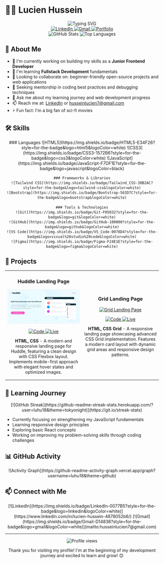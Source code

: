 #   👨‍💻 Lucien Hussein

<div align="center">
    <img src="https://readme-typing-svg.herokuapp.com?font=Fira+Code&pause=1000&color=6A5ACD&center=true&vCenter=true&width=435&lines=Junior+Frontend+Developer;Fullstack+Developer;Enthusiastic+Problem+Solver" alt="Typing SVG" />
</div>

<div align="center">
    <a href="https://www.linkedin.com/in/lucien-hussein-4878052b6/">
        <img src="https://img.shields.io/badge/LinkedIn-0077B5?style=for-the-badge&logo=linkedin&logoColor=white" alt="LinkedIn"/>
    </a>
    <a href="mailto:husseinlucien7@gmail.com">
        <img src="https://img.shields.io/badge/Gmail-D14836?style=for-the-badge&logo=gmail&logoColor=white" alt="Gmail"/>
    </a>
    <a href="https://readme-rlk2lmq4q-luhu18s-projects.vercel.app/">
        <img src="https://img.shields.io/badge/Portfolio-000000?style=for-the-badge&logo=vercel&logoColor=white" alt="Portfolio"/>
    </a>
</div>

<div align="center">
    <img src="https://github-readme-stats.vercel.app/api?username=luhu18&show_icons=true&theme=tokyonight" alt="GitHub Stats"/>
    <img src="https://github-readme-stats.vercel.app/api/top-langs/?username=luhu18&layout=compact&theme=tokyonight" alt="Top Languages"/>
</div>

##   🚀 About Me

-   🔭 I'm currently working on building my skills as a **Junior Frontend Developer**
-   🌱 I'm learning **Fullstack Development** fundamentals
-   👯 Looking to collaborate on: beginner-friendly open-source projects and web applications
-   🤔 Seeking mentorship in coding best practices and debugging techniques
-   💬 Ask me about my learning journey and web development progress
-   📫 Reach me at: [LinkedIn](https://www.linkedin.com/in/lucien-hussein-4878052b6/) or [husseinlucien7@gmail.com](mailto:husseinlucien7@gmail.com)
-   ⚡ Fun fact: I'm a big fan of sci-fi movies

##   🛠️ Skills

<div align="center">
    ### Languages
    ![HTML5](https://img.shields.io/badge/HTML5-E34F26?style=for-the-badge&logo=html5&logoColor=white)
    ![CSS3](https://img.shields.io/badge/CSS3-1572B6?style=for-the-badge&logo=css3&logoColor=white)
    ![JavaScript](https://img.shields.io/badge/JavaScript-F7DF1E?style=for-the-badge&logo=javascript&logoColor=black)

    ### Frameworks & Libraries
    ![Tailwind CSS](https://img.shields.io/badge/Tailwind_CSS-38B2AC?style=for-the-badge&logo=tailwind-css&logoColor=white)
    ![Bootstrap](https://img.shields.io/badge/Bootstrap-563D7C?style=for-the-badge&logo=bootstrap&logoColor=white)

    ### Tools & Technologies
    ![Git](https://img.shields.io/badge/Git-F05032?style=for-the-badge&logo=git&logoColor=white)
    ![GitHub](https://img.shields.io/badge/GitHub-100000?style=for-the-badge&logo=github&logoColor=white)
    ![VS Code](https://img.shields.io/badge/VS_Code-0078D4?style=for-the-badge&logo=visual%20studio%20code&logoColor=white)
    ![Figma](https://img.shields.io/badge/Figma-F24E1E?style=for-the-badge&logo=figma&logoColor=white)
</div>

##   📂 Projects

<table>
    <tr>
        <td width="50%">
            <h3 align="center">Huddle Landing Page</h3>
            <div align="center">
                <a href="https://huddle-landing-page-ivory-beta.vercel.app/" target="_blank">
                    <img src="./assets/huddle-page.png" alt="Huddle Landing Page" width="100%"/>
                </a>
                <p>
                    <a href="https://github.com/luhu18/huddle-landing-page" target="_blank">
                        <img src="https://img.shields.io/badge/Code-black?style=for-the-badge&logo=github" alt="Code"/>
                    </a>
                    <a href="https://huddle-landing-page-ivory-beta.vercel.app/" target="_blank">
                        <img src="https://img.shields.io/badge/Live-blueviolet?style=for-the-badge&logo=vercel" alt="Live"/>
                    </a>
                </p>
                <p><strong>HTML, CSS</strong> - A modern and responsive landing page for Huddle, featuring a clean design with CSS Flexbox layout. Implements mobile-first approach with elegant hover states and optimized images.</p>
            </div>
        </td>
        <td width="50%">
            <h3 align="center">Grid Landing Page</h3>
            <div align="center">
                <a href="https://grid-landing-page-orcin.vercel.app/" target="_blank">
                    <img src="./assets/grid-page.png" alt="Grid Landing Page" width="100%"/>
                </a>
                <p>
                    <a href="https://github.com/luhu18/grid-landing-page" target="_blank">
                        <img src="https://img.shields.io/badge/Code-black?style=for-the-badge&logo=github" alt="Code"/>
                    </a>
                    <a href="https://grid-landing-page-orcin.vercel.app/" target="_blank">
                        <img src="https://img.shields.io/badge/Live-blueviolet?style=for-the-badge&logo=vercel" alt="Live"/>
                    </a>
                </p>
                <p><strong>HTML, CSS Grid</strong> - A responsive landing page showcasing advanced CSS Grid implementation. Features a modern card layout with dynamic grid areas and responsive design patterns.</p>
            </div>
        </td>
    </tr>
</table>

##   🌱 Learning Journey

<div align="center">
    [![GitHub Streak](https://github-readme-streak-stats.herokuapp.com/?user=luhu18&theme=tokyonight)](https://git.io/streak-stats)
</div>

-   Currently focusing on strengthening my JavaScript fundamentals
-   Learning responsive design principles
-   Exploring basic React concepts
-   Working on improving my problem-solving skills through coding challenges

##   📊 GitHub Activity

<div align="center">
    ![Activity Graph](https://github-readme-activity-graph.vercel.app/graph?username=luhu18&theme=github)
</div>

##   📫 Connect with Me

<div align="center">
    [![LinkedIn](https://img.shields.io/badge/LinkedIn-0077B5?style=for-the-badge&logo=linkedin&logoColor=white)](https://www.linkedin.com/in/lucien-hussein-4878052b6/)
    [![Gmail](https://img.shields.io/badge/Gmail-D14836?style=for-the-badge&logo=gmail&logoColor=white)](mailto:husseinlucien7@gmail.com)
</div>

---

<div align="center">
    <img src="https://komarev.com/ghpvc/?username=luhu18&color=blueviolet&style=flat-square" alt="Profile views"/>
    <p>Thank you for visiting my profile! I'm at the beginning of my development journey and excited to learn and grow! 😊</p>
</div>
